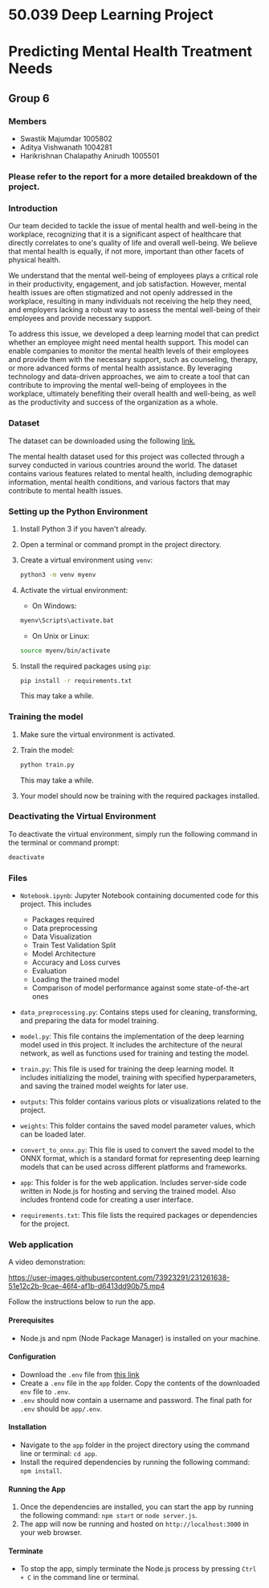 # 50.039 Deep Learning Project 
# Predicting Mental Health Treatment Needs
## Group 6

### Members
-   Swastik Majumdar 1005802
-   Aditya Vishwanath  1004281
-   Harikrishnan Chalapathy Anirudh 1005501







###  Please refer to the report for a more detailed breakdown of the project.

### Introduction

Our team decided to tackle the issue of mental health and well-being in the workplace, recognizing that it is a significant aspect of healthcare that directly correlates to one's quality of life and overall well-being. We believe that mental health is equally, if not more, important than other facets of physical health.

We understand that the mental well-being of employees plays a critical role in their productivity, engagement, and job satisfaction. However, mental health issues are often stigmatized and not openly addressed in the workplace, resulting in many individuals not receiving the help they need, and employers lacking a robust way to assess the mental well-being of their employees and provide necessary support.

To address this issue, we developed a deep learning model that can predict whether an employee might need mental health support. This model can enable companies to monitor the mental health levels of their employees and provide them with the necessary support, such as counseling, therapy, or more advanced forms of mental health assistance. By leveraging technology and data-driven approaches, we aim to create a tool that can contribute to improving the mental well-being of employees in the workplace, ultimately benefiting their overall health and well-being, as well as the productivity and success of the organization as a whole.

### Dataset
The dataset can be downloaded using the following [link.](https://www.kaggle.com/datasets/ron2112/mental-health-data/download?datasetVersionNumber=1)

The mental health dataset used for this project was collected through a survey conducted in various countries around the world. The dataset contains various features related to mental health, including demographic
information, mental health conditions, and various factors that may contribute to mental health issues.

### Setting up the Python Environment

1. Install Python 3 if you haven't already.

2. Open a terminal or command prompt in the project directory.

3. Create a virtual environment using `venv`:
    ```bash
    python3 -m venv myenv
    ```

4. Activate the virtual environment:
    - On Windows:
    ```bash
    myenv\Scripts\activate.bat
    ```
    - On Unix or Linux:
    ```bash
    source myenv/bin/activate
    ```

5. Install the required packages using `pip`:
    ```bash
    pip install -r requirements.txt
    ```
    This may take a while.

### Training the model

1. Make sure the virtual environment is activated.

2. Train the model:
    ```bash
    python train.py
    ```
    This may take a while.

3. Your model should now be training with the required packages installed.

### Deactivating the Virtual Environment

To deactivate the virtual environment, simply run the following command in the terminal or command prompt:
```bash
deactivate
```
### Files
- `Notebook.ipynb`: Jupyter Notebook containing documented code for this project. This includes
    -   Packages required
    -   Data preprocessing
    -   Data Visualization
    -   Train Test Validation Split
    -   Model Architecture
    -   Accuracy and Loss curves
    -   Evaluation
    -   Loading the trained model
    -   Comparison of model performance against some state-of-the-art ones

-  `data_preprocessing.py`: Contains steps used for cleaning, transforming, and preparing the data for model training.

-  `model.py`: This file contains the implementation of the deep learning model used in this project. It includes the architecture of the neural network, as well as functions used for training and testing the model.

-  `train.py`: This file is used for training the deep learning model. It includes initializing the model, training with specified hyperparameters, and saving the trained model weights for later use.

-  `outputs`: This folder contains various plots or visualizations related to the project.

-  `weights`: This folder contains the saved model parameter values, which can be loaded later.

- `convert_to_onnx.py`: This file is used to convert the saved model to the ONNX format, which is a standard format for representing deep learning models that can be used across different platforms and frameworks.

- `app`: This folder is for the web application. Includes server-side code written in Node.js for hosting and serving the trained model. Also includes frontend code for creating a user interface.

- `requirements.txt`: This file lists the required packages or dependencies for the project.

### Web application

A video demonstration:

https://user-images.githubusercontent.com/73923291/231261638-51e12c2b-9cae-46f4-af1b-d6413dd90b75.mp4

Follow the instructions below to run the app.

#### Prerequisites
- Node.js and npm (Node Package Manager) is installed on your machine.

#### Configuration
- Download the `.env` file from [this link](https://drive.google.com/file/d/1bSEvlCB9L0h22w9dKrSIfAyhnkTt4rdy/view?usp=sharing) 
- Create a `.env` file in the `app` folder. Copy the contents of the downloaded `env` file to `.env`.
- `.env` should now contain a username and password. The final path for `.env` should be `app/.env`.

#### Installation
- Navigate to the `app` folder in the project directory using the command line or terminal: `cd app`.
- Install the required dependencies by running the following command: `npm install`.

#### Running the App
1. Once the dependencies are installed, you can start the app by running the following command: `npm start` or `node server.js`.
2. The app will now be running and hosted on `http://localhost:3000` in your web browser.

#### Terminate
- To stop the app, simply terminate the Node.js process by pressing `Ctrl + C` in the command line or terminal.



